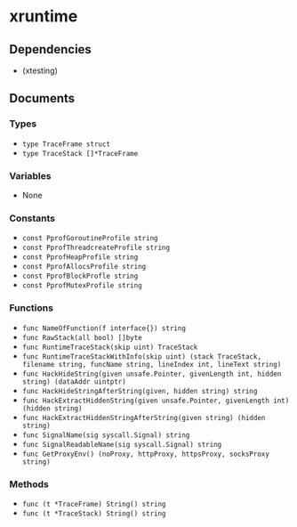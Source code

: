 # xruntime

## Dependencies

+ (xtesting)

## Documents

### Types

+ `type TraceFrame struct`
+ `type TraceStack []*TraceFrame`

### Variables

+ None

### Constants

+ `const PprofGoroutineProfile string`
+ `const PprofThreadcreateProfile string`
+ `const PprofHeapProfile string`
+ `const PprofAllocsProfile string`
+ `const PprofBlockProfle string`
+ `const PprofMutexProfile string`

### Functions

+ `func NameOfFunction(f interface{}) string`
+ `func RawStack(all bool) []byte`
+ `func RuntimeTraceStack(skip uint) TraceStack`
+ `func RuntimeTraceStackWithInfo(skip uint) (stack TraceStack, filename string, funcName string, lineIndex int, lineText string)`
+ `func HackHideString(given unsafe.Pointer, givenLength int, hidden string) (dataAddr uintptr)`
+ `func HackHideStringAfterString(given, hidden string) string`
+ `func HackExtractHiddenString(given unsafe.Pointer, givenLength int) (hidden string)`
+ `func HackExtractHiddenStringAfterString(given string) (hidden string)`
+ `func SignalName(sig syscall.Signal) string`
+ `func SignalReadableName(sig syscall.Signal) string`
+ `func GetProxyEnv() (noProxy, httpProxy, httpsProxy, socksProxy string)`

### Methods

+ `func (t *TraceFrame) String() string`
+ `func (t *TraceStack) String() string`
